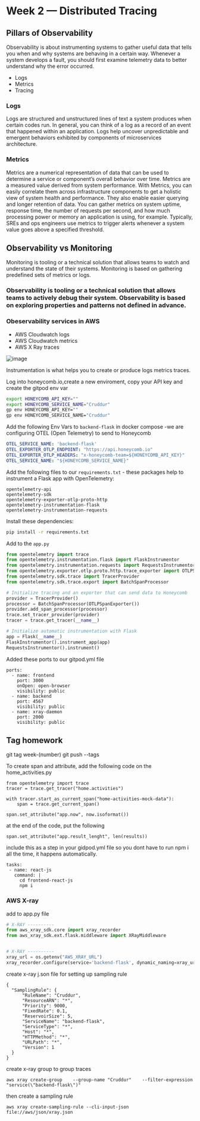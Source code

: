 # Week 2 — Distributed Tracing

## Pillars of Observability
Observability is about instrumenting systems to gather useful data that tells you when and why systems are behaving in a certain way. Whenever a system develops a fault, you should first examine telemetry data to better understand why the error occurred.

- Logs
- Metrics
- Tracing

### Logs
Logs are structured and unstructured lines of text a system produces when certain codes run. In general, you can think of a log as a record of an event that happened within an application. Logs help uncover unpredictable and emergent behaviors exhibited by components of microservices architecture.

### Metrics
Metrics are a numerical representation of data that can be used to determine a service or component’s overall behavior over time. Metrics are a measured value derived from system performance. With Metrics, you can easily correlate them across infrastructure components to get a holistic view of system health and performance. They also enable easier querying and longer retention of data. You can gather metrics on system uptime, response time, the number of requests per second, and how much processing power or memory an application is using, for example. Typically, SREs and ops engineers use metrics to trigger alerts whenever a system value goes above a specified threshold. 

## Observability vs Monitoring
Monitoring is tooling or a technical solution that allows teams to watch and understand the state of their systems. Monitoring is based on gathering predefined sets of metrics or logs.

### Observability is tooling or a technical solution that allows teams to actively debug their system. Observability is based on exploring properties and patterns not defined in advance.

### Obeservability services in AWS

- AWS Cloudwatch logs
- AWS Cloudwatch metrics
- AWS X Ray traces

![image](https://user-images.githubusercontent.com/70094537/224244991-26ce039c-c668-4946-af56-b368a600874a.png)


Instrumentation is what helps you to create or produce logs metrics traces.



Log into honeycomb.io,create a new enviroment, copy your API key and create the gitpod env var
```sh
export HONEYCOMB_API_KEY=""
export HONEYCOMB_SERVICE_NAME="Cruddur"
gp env HONEYCOMB_API_KEY=""
gp env HONEYCOMB_SERVICE_NAME="Cruddur"
```

Add the following Env Vars to `backend-flask` in docker compose -we are configuring OTEL (Open Telemetry) to send to Honeycomb

```yml
OTEL_SERVICE_NAME: 'backend-flask'
OTEL_EXPORTER_OTLP_ENDPOINT: "https://api.honeycomb.io"
OTEL_EXPORTER_OTLP_HEADERS: "x-honeycomb-team=${HONEYCOMB_API_KEY}"
OTEL_SERVICE_NAME: "${HONEYCOMB_SERVICE_NAME}"
```

Add the following files to our `requirements.txt` - these packages help to instrument a Flask app with OpenTelemetry:
```
opentelemetry-api 
opentelemetry-sdk 
opentelemetry-exporter-otlp-proto-http 
opentelemetry-instrumentation-flask 
opentelemetry-instrumentation-requests
```

Install these dependencies:

```sh
pip install -r requirements.txt
```

Add to the `app.py`

```py
from opentelemetry import trace
from opentelemetry.instrumentation.flask import FlaskInstrumentor
from opentelemetry.instrumentation.requests import RequestsInstrumentor
from opentelemetry.exporter.otlp.proto.http.trace_exporter import OTLPSpanExporter
from opentelemetry.sdk.trace import TracerProvider
from opentelemetry.sdk.trace.export import BatchSpanProcessor
```


```py
# Initialize tracing and an exporter that can send data to Honeycomb
provider = TracerProvider()
processor = BatchSpanProcessor(OTLPSpanExporter())
provider.add_span_processor(processor)
trace.set_tracer_provider(provider)
tracer = trace.get_tracer(__name__)
```

```py
# Initialize automatic instrumentation with Flask
app = Flask(__name__)
FlaskInstrumentor().instrument_app(app)
RequestsInstrumentor().instrument()
```

Added these ports to our gitpod.yml file
```
ports:
  - name: frontend
    port: 3000
    onOpen: open-browser
    visibility: public
  - name: backend
    port: 4567
    visibility: public
  - name: xray-daemon
    port: 2000
    visibility: public
```

## Tag homework

git tag week-(number)
git push --tags


To create span and attribute, add the following code on the home_activities.py
```
from opentelemetry import trace
tracer = trace.get_tracer("home.activities")
```

```
with tracer.start_as_current_span("home-activities-mock-data"):
    span = trace.get_current_span()
```
```
span.set_attribute("app.now", now.isoformat())
 ```
 at the end of the code, put the following
 ```
span.set_attribute("app.result_lenght", len(results))

 ```
 
  include this as a step in your gidpod.yml file so you dont have to run npm i all the time, it happens automatically.

 ```
 tasks:
  - name: react-js
    command: |
      cd frontend-react-js
      npm i
 ```


### AWS X-ray
add to app.py file
```py
# X-RAY ----------
from aws_xray_sdk.core import xray_recorder
from aws_xray_sdk.ext.flask.middleware import XRayMiddleware


# X-RAY ----------
xray_url = os.getenv("AWS_XRAY_URL")
xray_recorder.configure(service='backend-flask', dynamic_naming=xray_url)

```

create x-ray j.son file for setting up sampling rule
```
{
  "SamplingRule": {
      "RuleName": "Cruddur",
      "ResourceARN": "*",
      "Priority": 9000,
      "FixedRate": 0.1,
      "ReservoirSize": 5,
      "ServiceName": "backend-flask",
      "ServiceType": "*",
      "Host": "*",
      "HTTPMethod": "*",
      "URLPath": "*",
      "Version": 1
  }
}
```

create x-ray group to group traces

```aws xray create-group    --group-name "Cruddur"    --filter-expression "service(\"backend-flask\")" ```

then create a sampling rule

```aws xray create-sampling-rule --cli-input-json file://aws/json/xray.json``` 
